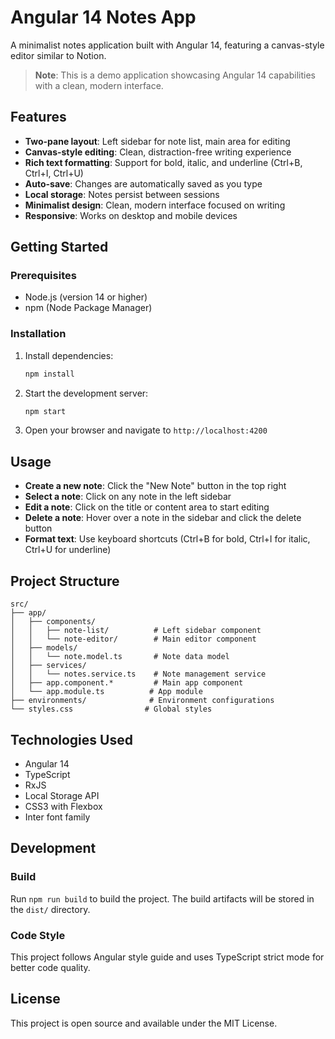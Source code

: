 # Angular 14 Notes App

A minimalist notes application built with Angular 14, featuring a canvas-style editor similar to Notion.

> **Note**: This is a demo application showcasing Angular 14 capabilities with a clean, modern interface.

## Features

- **Two-pane layout**: Left sidebar for note list, main area for editing
- **Canvas-style editing**: Clean, distraction-free writing experience
- **Rich text formatting**: Support for bold, italic, and underline (Ctrl+B, Ctrl+I, Ctrl+U)
- **Auto-save**: Changes are automatically saved as you type
- **Local storage**: Notes persist between sessions
- **Minimalist design**: Clean, modern interface focused on writing
- **Responsive**: Works on desktop and mobile devices

## Getting Started

### Prerequisites

- Node.js (version 14 or higher)
- npm (Node Package Manager)

### Installation

1. Install dependencies:
   ```bash
   npm install
   ```

2. Start the development server:
   ```bash
   npm start
   ```

3. Open your browser and navigate to `http://localhost:4200`

## Usage

- **Create a new note**: Click the "New Note" button in the top right
- **Select a note**: Click on any note in the left sidebar
- **Edit a note**: Click on the title or content area to start editing
- **Delete a note**: Hover over a note in the sidebar and click the delete button
- **Format text**: Use keyboard shortcuts (Ctrl+B for bold, Ctrl+I for italic, Ctrl+U for underline)

## Project Structure

```
src/
├── app/
│   ├── components/
│   │   ├── note-list/          # Left sidebar component
│   │   └── note-editor/        # Main editor component
│   ├── models/
│   │   └── note.model.ts       # Note data model
│   ├── services/
│   │   └── notes.service.ts    # Note management service
│   ├── app.component.*         # Main app component
│   └── app.module.ts          # App module
├── environments/              # Environment configurations
└── styles.css                # Global styles
```

## Technologies Used

- Angular 14
- TypeScript
- RxJS
- Local Storage API
- CSS3 with Flexbox
- Inter font family

## Development

### Build

Run `npm run build` to build the project. The build artifacts will be stored in the `dist/` directory.

### Code Style

This project follows Angular style guide and uses TypeScript strict mode for better code quality.

## License

This project is open source and available under the MIT License.
